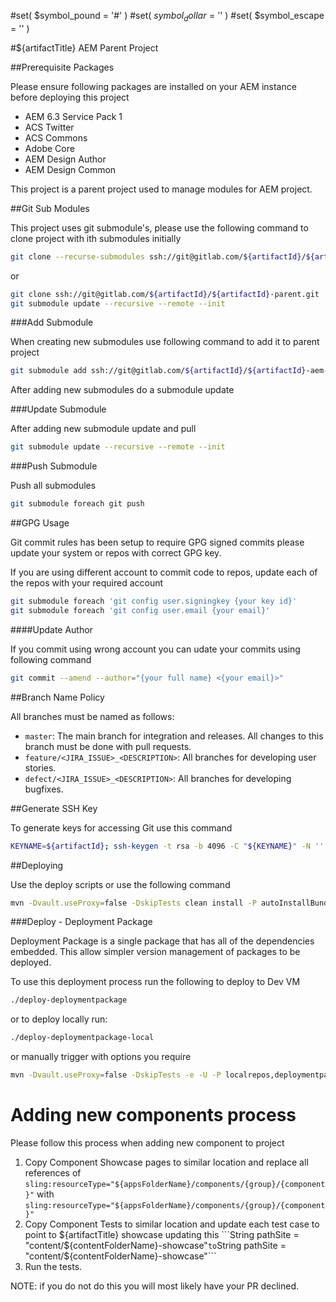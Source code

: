 #set( $symbol_pound = '#' )
#set( $symbol_dollar = '$' )
#set( $symbol_escape = '\' )

#${artifactTitle} AEM Parent Project


##Prerequisite Packages

Please ensure following packages are installed on your AEM instance before deploying this project

* AEM 6.3 Service Pack 1
* ACS Twitter
* ACS Commons
* Adobe Core
* AEM Design Author
* AEM Design Common

This project is a parent project used to manage modules for AEM project.

##Git Sub Modules

This project uses git submodule's, please use the following command to clone project with ith submodules initially

```bash
git clone --recurse-submodules ssh://git@gitlab.com/${artifactId}/${artifactId}-parent.git
```

or

```bash
git clone ssh://git@gitlab.com/${artifactId}/${artifactId}-parent.git
git submodule update --recursive --remote --init
```

###Add Submodule

When creating new submodules use following command to add it to parent project

```bash
git submodule add ssh://git@gitlab.com/${artifactId}/${artifactId}-aem-common.git ${artifactId}-aem-common
```

After adding new submodules do a submodule update

###Update Submodule

After adding new submodule update and pull

```bash
git submodule update --recursive --remote --init
```

###Push Submodule

Push all submodules

```bash
git submodule foreach git push
```

##GPG Usage

Git commit rules has been setup to require GPG signed commits please update your system or repos with correct GPG key.

If you are using different account to commit code to repos, update each of the repos with your required account

```bash
git submodule foreach 'git config user.signingkey {your key id}'
git submodule foreach 'git config user.email {your email}'
```

####Update Author

If you commit using wrong account you can udate your commits using following command

```bash
git commit --amend --author="{your full name} <{your email}>"
```

##Branch Name Policy

All branches must be named as follows:
* `master`: The main branch for integration and releases.
    All changes to this branch must be done with pull requests.
* `feature/<JIRA_ISSUE>_<DESCRIPTION>`: All branches for developing user stories.
* `defect/<JIRA_ISSUE>_<DESCRIPTION>`: All branches for developing bugfixes.

##Generate SSH Key

To generate keys for accessing Git use this command

```bash
KEYNAME=${artifactId}; ssh-keygen -t rsa -b 4096 -C "${KEYNAME}" -N '' -f "${KEYNAME}"
```



##Deploying

Use the deploy scripts or use the following command

```bash
mvn -Dvault.useProxy=false -DskipTests clean install -P autoInstallBundle,autoInstallPackage -pl ${artifactId}-aem-common,${artifactId}-aem-content,${artifactId}-aem-showcase  -Dcrx.host=localhost
```

###Deploy - Deployment Package


Deployment Package is a single package that has all of the dependencies embedded. This allow simpler version management of packages to be deployed.

To use this deployment process run the following to deploy to Dev VM

```bash
./deploy-deploymentpackage
```

or to deploy locally run:

```bash
./deploy-deploymentpackage-local
```

or manually trigger with options you require

```bash
mvn -Dvault.useProxy=false -DskipTests -e -U -P localrepos,deploymentpackage,installdeploymentpackage clean install
```

# Adding new components process

Please follow this process when adding new component to project

1. Copy Component Showcase pages to similar location and replace all references of ```sling:resourceType="${appsFolderName}/components/{group}/{component}"``` with ```sling:resourceType="${appsFolderName}/components/{group}/{component}"```
2. Copy Component Tests to similar location and update each test case to point to ${artifactTitle} showcase updating this ```String pathSite = "content/${contentFolderName}-showcase"``` to ```String pathSite = "content/${contentFolderName}-showcase"```
3. Run the tests.

NOTE: if you do not do this you will most likely have your PR declined.
